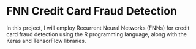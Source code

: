 # FNN Credit Card Fraud Detection
 In this project, I will employ Recurrent Neural Networks (FNNs) for credit card fraud detection using the R programming language, along with the Keras and TensorFlow libraries.
